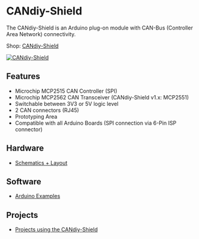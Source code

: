 # CANdiy-Shield
The CANdiy-Shield is an Arduino plug-on module with CAN-Bus (Controller Area Network) connectivity.

Shop: [CANdiy-Shield](http://www.watterott.com/en/Arduino-CANdiy-Shield)

[![CANdiy-Shield](https://raw.github.com/watterott/CANdiy-Shield/master/img/candiy-shield.jpg)](http://www.watterott.com/en/Arduino-CANdiy-Shield)


## Features
* Microchip MCP2515 CAN Controller (SPI)
* Microchip MCP2562 CAN Transceiver (CANdiy-Shield v1.x: MCP2551)
* Switchable between 3V3 or 5V logic level
* 2 CAN connectors (RJ45)
* Prototyping Area
* Compatible with all Arduino Boards (SPI connection via 6-Pin ISP connector)


## Hardware
* [Schematics + Layout](https://github.com/watterott/CANdiy-Shield/tree/master/pcb)


## Software
* [Arduino Examples](https://github.com/watterott/Arduino-Libs)


## Projects
* [Projects using the CANdiy-Shield](https://github.com/watterott/CANdiy-Shield/blob/master/Projects.md)
